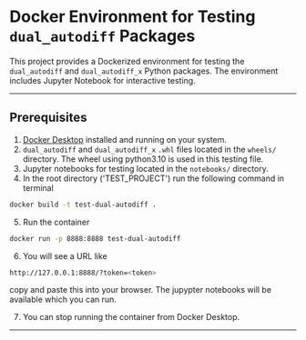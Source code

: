 # Docker Environment for Testing `dual_autodiff` Packages

This project provides a Dockerized environment for testing the `dual_autodiff` and `dual_autodiff_x` Python packages. The environment includes Jupyter Notebook for interactive testing.

---

## Prerequisites

1. [Docker Desktop](https://www.docker.com/products/docker-desktop) installed and running on your system.
2. `dual_autodiff` and `dual_autodiff_x` `.whl` files located in the `wheels/` directory. The wheel using python3.10 is used in this testing file. 
3. Jupyter notebooks for testing located in the `notebooks/` directory.
4. In the root directory ('TEST_PROJECT') run the following command in terminal
```bash
docker build -t test-dual-autodiff .
```
5. Run the container
```bash
docker run -p 8888:8888 test-dual-autodiff
```
6. You will see a URL like 
```bash
http://127.0.0.1:8888/?token=<token>
```
copy and paste this into your browser. The jupypter notebooks will be available which you can run.

7. You can stop running the container from Docker Desktop.
---

